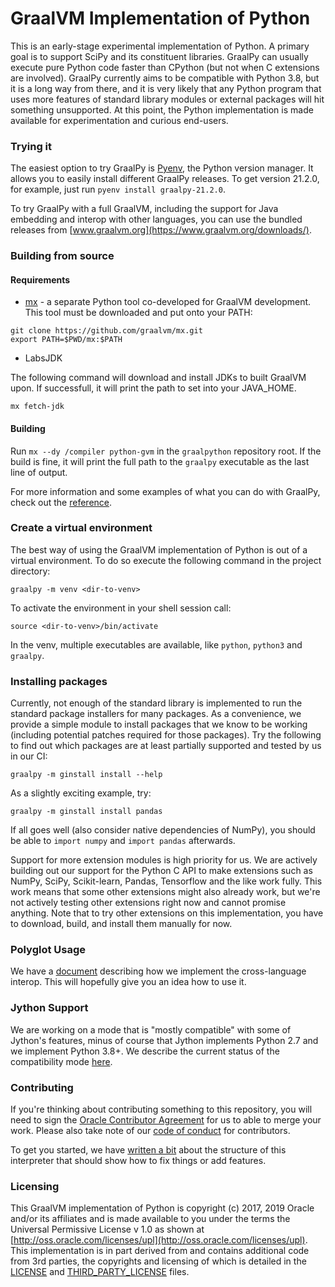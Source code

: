 # GraalVM Implementation of Python

This is an early-stage experimental implementation of Python. A primary goal is
to support SciPy and its constituent libraries. GraalPy can usually execute
pure Python code faster than CPython (but not when C extensions are
involved). GraalPy currently aims to be compatible
with Python 3.8, but it is a long way from there, and it is very likely that any
Python program that uses more features of standard library modules or external
packages will hit something unsupported. At this point, the Python
implementation is made available for experimentation and curious end-users.

### Trying it

The easiest option to try GraalPy is
[Pyenv](https://github.com/pyenv/pyenv/), the Python version manager. It allows
you to easily install different GraalPy releases. To get version 21.2.0, for
example, just run `pyenv install graalpy-21.2.0`.

To try GraalPy with a full GraalVM, including the support for Java embedding
and interop with other languages, you can use the bundled releases from
[www.graalvm.org](https://www.graalvm.org/downloads/).

### Building from source
#### Requirements

* [mx](https://github.com/graalvm/mx) - a separate Python tool co-developed for GraalVM development. This tool must be
  downloaded and put onto your PATH:
```
git clone https://github.com/graalvm/mx.git
export PATH=$PWD/mx:$PATH
```
* LabsJDK

The following command will download and install JDKs to built GraalVM upon. If successfull, it will print the path to set into your JAVA_HOME. 
```shell
mx fetch-jdk
```
 

#### Building

Run `mx --dy /compiler python-gvm` in the `graalpython` repository root. If the build is fine, it will print the full
path to the `graalpy` executable as the last line of output.

For more information and some examples of what you can do with GraalPy,
check out the [reference](https://www.graalvm.org/reference-manual/python/).

### Create a virtual environment
The best way of using the GraalVM implementation of Python is out of a virtual environment. To do so
execute the following command in the project directory:

```
graalpy -m venv <dir-to-venv>
```

To activate the environment in your shell session call:

```
source <dir-to-venv>/bin/activate
```

In the venv, multiple executables are available, like `python`, `python3` and `graalpy`. 

### Installing packages

Currently, not enough of the standard library is implemented to run the
standard package installers for many packages. As a convenience, we provide a
simple module to install packages that we know to be working (including
potential patches required for those packages). Try the following to find out
which packages are at least partially supported and tested by us in our CI:

```
graalpy -m ginstall install --help
```

As a slightly exciting example, try:

```
graalpy -m ginstall install pandas
```

If all goes well (also consider native dependencies of NumPy), you should be
able to `import numpy` and `import pandas` afterwards.

Support for more extension modules is high priority for us. We are actively
building out our support for the Python C API to make extensions such as NumPy,
SciPy, Scikit-learn, Pandas, Tensorflow and the like work fully. This work means
that some other extensions might also already work, but we're not actively
testing other extensions right now and cannot promise anything. Note that to try
other extensions on this implementation, you have to download, build, and
install them manually for now.

### Polyglot Usage

We have a [document](docs/user/Interoperability.md) describing how we implement the
cross-language interop. This will hopefully give you an idea how to use it.

### Jython Support

We are working on a mode that is "mostly compatible" with some of Jython's
features, minus of course that Jython implements Python 2.7 and we implement
Python 3.8+. We describe the current status of the compatibility mode
[here](docs/user/Jython.md).

### Contributing

If you're thinking about contributing something to this repository, you will need
to sign the [Oracle Contributor
Agreement](http://www.graalvm.org/community/contributors/) for us to able to
merge your work. Please also take note of our [code of
conduct](http://www.graalvm.org/community/conduct/) for contributors.

To get you started, we have [written a bit](docs/contributor/CONTRIBUTING.md) about the
structure of this interpreter that should show how to fix things or add
features.

### Licensing

This GraalVM implementation of Python is copyright (c) 2017, 2019 Oracle and/or
its affiliates and is made available to you under the terms the Universal
Permissive License v 1.0 as shown at
[http://oss.oracle.com/licenses/upl](http://oss.oracle.com/licenses/upl). This
implementation is in part derived from and contains additional code from 3rd
parties, the copyrights and licensing of which is detailed in the
[LICENSE](LICENSE) and [THIRD_PARTY_LICENSE](THIRD_PARTY_LICENSE.txt) files.

